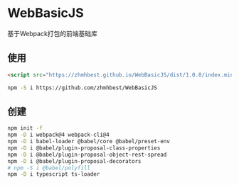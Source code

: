 # WebBasicJS

基于Webpack打包的前端基础库

## 使用

```html
<script src="https://zhmhbest.github.io/WebBasicJS/dist/1.0.0/index.min.js"></script>
```

```bash
npm -S i https://github.com/zhmhbest/WebBasicJS
```

## 创建

```bash
npm init -f
npm -D i webpack@4 webpack-cli@4
npm -D i babel-loader @babel/core @babel/preset-env
npm -D i @babel/plugin-proposal-class-properties
npm -D i @babel/plugin-proposal-object-rest-spread
npm -D i @babel/plugin-proposal-decorators
# npm -S i @babel/polyfill
npm -D i typescript ts-loader
```
